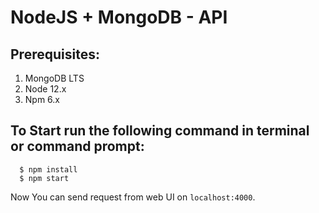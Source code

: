 # NodeJS + MongoDB - API

## Prerequisites:
  1. MongoDB LTS
  2. Node 12.x
  3. Npm 6.x
  
## To Start run the following command in terminal or command prompt:
```
  $ npm install
  $ npm start
```
Now You can send request from web UI on ``` localhost:4000 ```.

